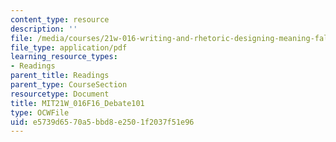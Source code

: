 ```yaml
---
content_type: resource
description: ''
file: /media/courses/21w-016-writing-and-rhetoric-designing-meaning-fall-2016/e5739d6570a5bbd8e2501f2037f51e96_MIT21W_016F16_Debate101.pdf
file_type: application/pdf
learning_resource_types:
- Readings
parent_title: Readings
parent_type: CourseSection
resourcetype: Document
title: MIT21W_016F16_Debate101
type: OCWFile
uid: e5739d65-70a5-bbd8-e250-1f2037f51e96
---
```

